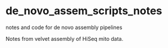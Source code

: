 # de_novo_assem_scripts_notes
notes  and code for de novo assembly pipelines

Notes from velvet assembly of HiSeq mito data.
